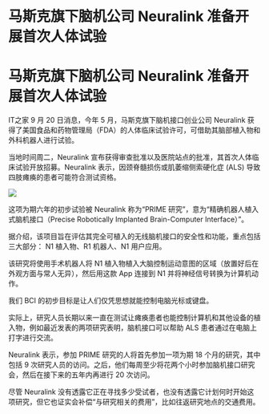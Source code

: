 # 马斯克旗下脑机公司 Neuralink 准备开展首次人体试验

# 马斯克旗下脑机公司 Neuralink 准备开展首次人体试验

IT之家 9 月 20 日消息，今年 5 月，马斯克旗下脑机接口创业公司 Neuralink
获得了美国食品和药物管理局（FDA）的人体临床试验许可，可借助其脑部植入物和外科机器人进行试验。

当地时间周二，Neuralink 宣布获得审查批准以及医院站点的批准，其首次人体临床试验开放招募。Neuralink 表示，因颈脊髓损伤或肌萎缩侧索硬化症
(ALS) 导致四肢瘫痪的患者可能符合测试资格。

![](https://inews.gtimg.com/om_bt/OcXDkIYfF5ick6dSLVGFcS4AFLe9n3J0n_t_HnIJgXkQ0AA/1000)

这项为期六年的初步试验被 Neuralink 称为“PRIME 研究”，意为“精确机器人植入式脑机接口（Precise Robotically
Implanted Brain-Computer Interface）”。

据介绍，该项目旨在评估其完全可植入的无线脑机接口的安全性和功能，重点包括三大部分： N1 植入物、R1 机器人、N1 用户应用。

该研究将使用手术机器人将 N1 植入物植入大脑控制运动意图的区域（放置好后在外观方面与常人无异），然后用这款 App 连接到 N1
并将神经信号转换为计算机动作。

我们 BCI 的初步目标是让人们仅凭思想就能控制电脑光标或键盘。

实际上，研究人员长期以来一直在测试让瘫痪患者也能控制计算机和其他设备的植入物，例如最近发表的两项研究表明，脑机接口可以帮助 ALS
患者通过在电脑上打字进行交流。

Neuralink 表示，参加 PRIME 研究的人将首先参加一项为期 18 个月的研究，其中包括 9
次研究人员的访问。之后，他们每周至少将花两个小时参加脑机接口研究会，然后在接下来的五年内再进行 20 次访问。

尽管 Neuralink 没有透露它正在寻找多少受试者，也没有透露它计划何时开始这项研究，但它也证实会补偿“与研究相关的费用”，比如往返研究地点的交通费用。

